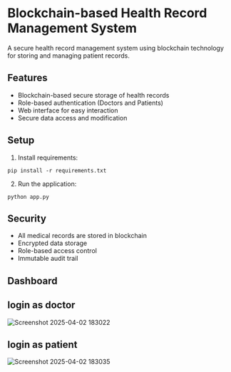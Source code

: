 # Blockchain-based Health Record Management System

A secure health record management system using blockchain technology for storing and managing patient records.

## Features
- Blockchain-based secure storage of health records
- Role-based authentication (Doctors and Patients)
- Web interface for easy interaction
- Secure data access and modification

## Setup
1. Install requirements:
```
pip install -r requirements.txt
```

2. Run the application:
```
python app.py
```

## Security
- All medical records are stored in blockchain
- Encrypted data storage
- Role-based access control
- Immutable audit trail

## Dashboard

## login as doctor

![Screenshot 2025-04-02 183022](https://github.com/user-attachments/assets/8a499396-35dd-41c7-9ea7-44d380849540)

## login as patient

![Screenshot 2025-04-02 183035](https://github.com/user-attachments/assets/faaa446b-1d92-48fb-ad15-c9f711e23281)

